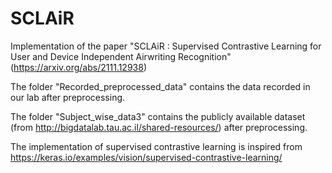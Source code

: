 # SCLAiR

Implementation of the paper "SCLAiR : Supervised Contrastive Learning for User and Device Independent Airwriting Recognition" (https://arxiv.org/abs/2111.12938)

The folder "Recorded_preprocessed_data" contains the data recorded in our lab after preprocessing. 

The folder "Subject_wise_data3" contains the publicly available dataset (from http://bigdatalab.tau.ac.il/shared-resources/) after preprocessing. 

The implementation of supervised contrastive learning is inspired from https://keras.io/examples/vision/supervised-contrastive-learning/
